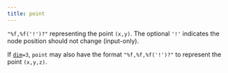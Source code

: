 ```yaml
---
title: point
---
```

`"%f,%f('!')?"` representing the point `(x,y)`. The optional `'!'` indicates the
node position should not change (input-only).

If [`dim`](#d:dim)`=3`, `point` may also have the format `"%f,%f,%f('!')?"`
to represent the point `(x,y,z)`.
